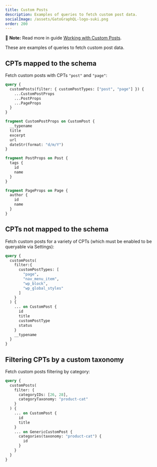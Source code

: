 ```yaml
---
title: Custom Posts
description: Examples of queries to fetch custom post data.
socialImage: /assets/GatoGraphQL-logo-suki.png
order: 200
---
```


📣 **Note:** Read more in guide [Working with Custom Posts](../../interact/working-with-custom-posts).

These are examples of queries to fetch custom post data.

## CPTs mapped to the schema

Fetch custom posts with CPTs `"post"` and `"page"`:

```graphql
query {
  customPosts(filter: { customPostTypes: ["post", "page"] }) {
    ...CustomPostProps
    ...PostProps
    ...PageProps
  }
}

fragment CustomPostProps on CustomPost {
  __typename
  title
  excerpt
  url
  dateStr(format: "d/m/Y")
}

fragment PostProps on Post {
  tags {
    id
    name
  }
}

fragment PageProps on Page {
  author {
    id
    name
  }
}
```

## CPTs not mapped to the schema

Fetch custom posts for a variety of CPTs (which must be enabled to be queryable via Settings):

```graphql
query {
  customPosts(
    filter:{
      customPostTypes: [
        "page",
        "nav_menu_item",
        "wp_block",
        "wp_global_styles"
      ]
    }
  ) {
    ... on CustomPost {
      id
      title
      customPostType
      status
    }
    __typename
  }
}
```

## Filtering CPTs by a custom taxonomy

Fetch custom posts filtering by category:

```graphql
query {
  customPosts(
    filter: {
      categoryIDs: [26, 28],
      categoryTaxonomy: "product-cat"
    }
  ) {
    ... on CustomPost {
      id
      title
    }
    ... on GenericCustomPost {
      categories(taxonomy: "product-cat") {
        id
      }
    }
  }
}
```
